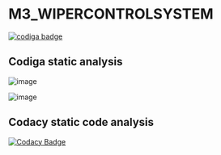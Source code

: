 # M3_WIPERCONTROLSYSTEM

<a href="https://app.codiga.io/hub/user/github/Kavya1-2-3">
   <img src="https://api.codiga.io/public/badge/user/github/Kavya1-2-3?style=light" alt="codiga badge" />
</a>

## Codiga static analysis

![image](https://user-images.githubusercontent.com/101272208/168411329-51a849f5-353a-4cb8-b33b-7c5448050967.png)

![image](https://user-images.githubusercontent.com/101272208/168411270-720672a7-7abe-4965-9ef4-5a68d9f74e80.png)
## Codacy static code analysis
[![Codacy Badge](https://app.codacy.com/project/badge/Grade/5687b912210a4aa8a07409885a0f1eca)](https://www.codacy.com/gh/Kavya1-2-3/M3_WIPERCONTROLSYSTEM/dashboard?utm_source=github.com&amp;utm_medium=referral&amp;utm_content=Kavya1-2-3/M3_WIPERCONTROLSYSTEM&amp;utm_campaign=Badge_Grade)
